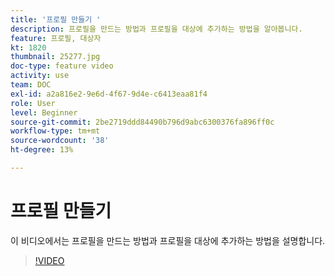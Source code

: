 ```yaml
---
title: '프로필 만들기 '
description: 프로필을 만드는 방법과 프로필을 대상에 추가하는 방법을 알아봅니다.
feature: 프로필, 대상자
kt: 1820
thumbnail: 25277.jpg
doc-type: feature video
activity: use
team: DOC
exl-id: a2a816e2-9e6d-4f67-9d4e-c6413eaa81f4
role: User
level: Beginner
source-git-commit: 2be2719ddd84490b796d9abc6300376fa896ff0c
workflow-type: tm+mt
source-wordcount: '38'
ht-degree: 13%

---
```


# 프로필 만들기

이 비디오에서는 프로필을 만드는 방법과 프로필을 대상에 추가하는 방법을 설명합니다.

>[!VIDEO](https://video.tv.adobe.com/v/25277/?quality=12)
